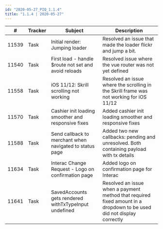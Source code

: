 ```yaml
--- 
id: "2020-05-27_PIQ_1.1.4"
title: "1.1.4 | 2020-05-27"
--- 
```



| #     | Tracker     | Subject                                                               | Description                                                        |
|-------|-------------|-----------------------------------------------------------------------|---------------------------------------------------------|
| 11539 | Task        | Initial render: Jumping loader                                        | Resolved an issue that made the loader flickr and jump a bit. |
| 11540 | Task        | First load - handle $route not set and avoid reloads                  | Resolved issue where the vue router was not yet defined |
| 11558 | Task        | iOS 11/12: Skrill scrolling not working                               | Resolved an issue where the scrolling in the Skrill frame was not working for iOS 11/12  |
| 11570 | Task        | Cashier init loading smoother and responsive fixes                    | Added cashier init loading smoother and responsive fixes |
| 11588 | Task        | Send callback to merchant when navigated to status page               | Added two new callbacks: pending and unresolved. Both containing payload with tx details|
| 11634 | Task        | Interac Change Request - Logo on confirmation page                    | Added logo on confirmation page for Interac |
| 11641 | Task        | SavedAccounts gets rendered withTxTypeInput undefined                 | Resolved an issue when a payment method that required fixed amount in a dropdown to be used did not display correctly |
